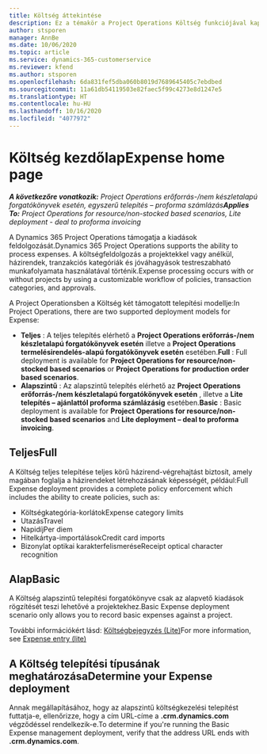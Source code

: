 ```yaml
---
title: Költség áttekintése
description: Ez a témakör a Project Operations Költség funkciójával kapcsolatos információkat tartalmaz.
author: stsporen
manager: AnnBe
ms.date: 10/06/2020
ms.topic: article
ms.service: dynamics-365-customerservice
ms.reviewer: kfend
ms.author: stsporen
ms.openlocfilehash: 6da831fef5dba060b8019d7689645405c7ebdbed
ms.sourcegitcommit: 11a61db54119503e82faec5f99c4273e8d1247e5
ms.translationtype: HT
ms.contentlocale: hu-HU
ms.lasthandoff: 10/16/2020
ms.locfileid: "4077972"
---
```

# <a name="expense-home-page"></a><span data-ttu-id="8393c-103">Költség kezdőlap</span><span class="sxs-lookup"><span data-stu-id="8393c-103">Expense home page</span></span>

<span data-ttu-id="8393c-104">_**A következőre vonatkozik:** Project Operations erőforrás-/nem készletalapú forgatókönyvek esetén, egyszerű telepítés – proforma számlázás_</span><span class="sxs-lookup"><span data-stu-id="8393c-104">_**Applies To:** Project Operations for resource/non-stocked based scenarios, Lite deployment - deal to proforma invoicing_</span></span>


<span data-ttu-id="8393c-105">A Dynamics 365 Project Operations támogatja a kiadások feldolgozását.</span><span class="sxs-lookup"><span data-stu-id="8393c-105">Dynamics 365 Project Operations supports the ability to process expenses.</span></span> <span data-ttu-id="8393c-106">A költségfeldolgozás a projektekkel vagy anélkül, házirendek, tranzakciós kategóriák és jóváhagyások testreszabható munkafolyamata használatával történik.</span><span class="sxs-lookup"><span data-stu-id="8393c-106">Expense processing occurs with or without projects by using a customizable workflow of policies, transaction categories, and approvals.</span></span>

<span data-ttu-id="8393c-107">A Project Operationsben a Költség két támogatott telepítési modellje:</span><span class="sxs-lookup"><span data-stu-id="8393c-107">In Project Operations, there are two supported deployment models for Expense:</span></span> 

- <span data-ttu-id="8393c-108">**Teljes** : A teljes telepítés elérhető a **Project Operations erőforrás-/nem készletalapú forgatókönyvek esetén** illetve a **Project Operations termelésirendelés-alapú forgatókönyvek esetén** esetében.</span><span class="sxs-lookup"><span data-stu-id="8393c-108">**Full** : Full deployment is available for **Project Operations for resource/non-stocked based scenarios** or **Project Operations for production order based scenarios**.</span></span>
- <span data-ttu-id="8393c-109">**Alapszintű** : Az alapszintű telepítés elérhető az **Project Operations erőforrás-/nem készletalapú forgatókönyvek esetén** , illetve a **Lite telepítés – ajánlattól proforma számlázásig** esetében.</span><span class="sxs-lookup"><span data-stu-id="8393c-109">**Basic** : Basic deployment is available for **Project Operations for resource/non-stocked based scenarios** and **Lite deployment – deal to proforma invoicing**.</span></span>

## <a name="full"></a><span data-ttu-id="8393c-110">Teljes</span><span class="sxs-lookup"><span data-stu-id="8393c-110">Full</span></span> 
<span data-ttu-id="8393c-111">A Költség teljes telepítése teljes körű házirend-végrehajtást biztosít, amely magában foglalja a házirendeket létrehozásának képességét, például:</span><span class="sxs-lookup"><span data-stu-id="8393c-111">Full Expense deployment provides a complete policy enforcement which includes the ability to create policies, such as:</span></span>

  - <span data-ttu-id="8393c-112">Költségkategória-korlátok</span><span class="sxs-lookup"><span data-stu-id="8393c-112">Expense category limits</span></span>
  - <span data-ttu-id="8393c-113">Utazás</span><span class="sxs-lookup"><span data-stu-id="8393c-113">Travel</span></span>
  - <span data-ttu-id="8393c-114">Napidíj</span><span class="sxs-lookup"><span data-stu-id="8393c-114">Per diem</span></span>
  - <span data-ttu-id="8393c-115">Hitelkártya-importálások</span><span class="sxs-lookup"><span data-stu-id="8393c-115">Credit card imports</span></span>
  - <span data-ttu-id="8393c-116">Bizonylat optikai karakterfelismerése</span><span class="sxs-lookup"><span data-stu-id="8393c-116">Receipt optical character recognition</span></span>

## <a name="basic"></a><span data-ttu-id="8393c-117">Alap</span><span class="sxs-lookup"><span data-stu-id="8393c-117">Basic</span></span> 
<span data-ttu-id="8393c-118">A Költség alapszintű telepítési forgatókönyve csak az alapvető kiadások rögzítését teszi lehetővé a projektekhez.</span><span class="sxs-lookup"><span data-stu-id="8393c-118">Basic Expense deployment scenario only allows you to record basic expenses against a project.</span></span> 

<span data-ttu-id="8393c-119">További információkért lásd: [Költségbejegyzés (Lite)](basic-expense.md)</span><span class="sxs-lookup"><span data-stu-id="8393c-119">For more information, see [Expense entry (lite)](basic-expense.md)</span></span>

## <a name="determine-your-expense-deployment"></a><span data-ttu-id="8393c-120">A Költség telepítési típusának meghatározása</span><span class="sxs-lookup"><span data-stu-id="8393c-120">Determine your Expense deployment</span></span>
<span data-ttu-id="8393c-121">Annak megállapításához, hogy az alapszintű költségkezelési telepítést futtatja-e, ellenőrizze, hogy a cím URL-címe a **.crm.dynamics.com** végződéssel rendelkezik-e.</span><span class="sxs-lookup"><span data-stu-id="8393c-121">To determine if you're running the Basic Expense management deployment, verify that the address URL ends with **.crm.dynamics.com**.</span></span> 
